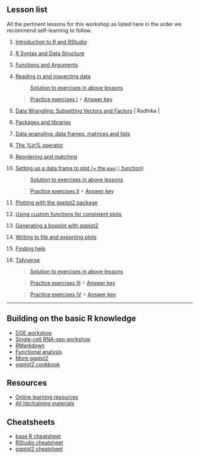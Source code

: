 ## Lesson list

All the pertinent lessons for this workshop as listed here in the order we recommend self-learning to follow.

1. [Introduction to R and RStudio](../lessons/01_introR-R-and-RStudio.md)
2. [R Syntax and Data Structure](https://hbctraining.github.io/Intro-to-R-flipped/lessons/02_introR-syntax-and-data-structures.html)
3. [Functions and Arguments](../lessons/03_introR-functions-and-arguments.md)
4. [Reading in and inspecting data](../lessons/06_reading_and_data_inspection.md)
     
     > [Solution to exercises in above lessons](../homework/day1_hw_answer-key.R)
     
     > [Practice exercises I](../activities/Day2_activities.md) + [Answer key](../activities/Day2_activities_answer_key.R)
5. [Data Wrangling: Subsetting Vectors and Factors](../lessons/05_introR-data-wrangling.md) | Radhika |
5. [Packages and libraries](../lessons/04_introR_packages.md)
6. [Data wrangling: data frames, matrices and lists](../lessons/07_introR-data-wrangling2.md)
7. [The %in% operator](../lessons/08_identifying-matching-elements.md)
8. [Reordering and matching](../lessons/09_reordering-to-match-datasets.md)
9. [Setting up a data frame to plot (+ the `map()` function)](../lessons/10_setting_up_to_plot.md)
     
     > [Solution to exercises in above lessons](../homework/day2_hw_answer-key.R)

     > [Practice exercises II](../activities/Day3_activities.md) + [Answer key](../activities/Day3_activities_answer_key.R)
              
10. [Plotting with the ggplot2 package](../lessons/11_ggplot2.md)
1. [Using custom functions for consistent plots](../lessons/11b_Custom_Functions_ggplot2.md)
1. [Generating a boxplot with ggplot2](../lessons/12_boxplot_exercise.md)
1. [Writing to file and exporting plots](../lessons/13_exporting_data_and_plots.md)
1. [Finding help](../lessons/14_finding_help.md)
1. [Tidyverse](https://hbctraining.github.io/Training-modules/Tidyverse_ggplot2/lessons/intro_tidyverse.html)
    
    > [Solution to exercises in above lessons](../homework/day1_hw_answer-key.R)
    
    > [Practice exercises III](../activities/Day4_activities.md) + [Answer key](../activities/Day4_activities_answer_key.R) 

    > [Practice exercises IV](https://hbctraining.github.io/Intro-to-R/homework/Intro_to_R_hw.html) + [Answer key](../Intro-to-R/homework/Intro_to_R_key.md) 

*** 

## Building on the basic R knowledge
* [DGE workshop](https://hbctraining.github.io/DGE_workshop_salmon/)
* [Single-cell RNA-seq workshop](https://hbctraining.github.io/scRNA-seq/)
* [RMarkdown](https://hbctraining.github.io/Training-modules/Rmarkdown/)
* [Functional analysis](https://hbctraining.github.io/Training-modules/DGE-functional-analysis/)
* [More ggplot2](https://hbctraining.github.io/Training-modules/Tidyverse_ggplot2/lessons/ggplot2.html)
* [ggplot2 cookbook](http://www.cookbook-r.com/Graphs/)

## Resources
* [Online learning resources](https://hbctraining.github.io/bioinformatics_online/lists/online_trainings.html)
* [All hbctraining materials](https://hbctraining.github.io/main)

## Cheatsheets
* [base R cheatsheet](../img/base-r.pdf)
* [RStudio cheatsheet](https://rstudio.com/wp-content/uploads/2016/01/rstudio-IDE-cheatsheet.pdf)
* [ggplot2 cheatsheet](https://rstudio.com/wp-content/uploads/2015/03/ggplot2-cheatsheet.pdf)

